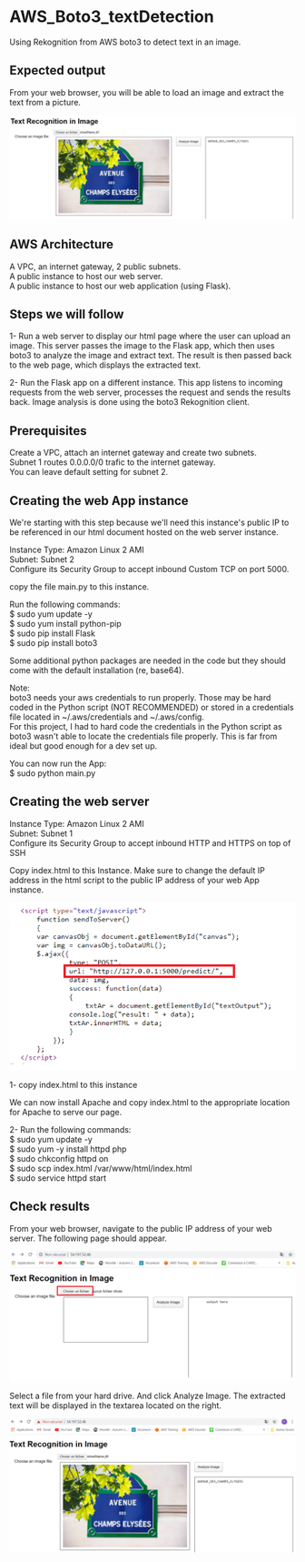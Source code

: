 # AWS_Boto3_textDetection

Using Rekognition from AWS boto3 to detect text in an image.  

## Expected output

From your web browser, you will be able to load an image and extract the text from a picture.

![](./screenshots/result.jpg)

## AWS Architecture

A VPC, an internet gateway, 2 public subnets.  
A public instance to host our web server.  
A public instance to host our web application (using Flask).

## Steps we will follow

1- Run a web server to display our html page where the user can upload an image. This server passes the image to the Flask app, which then uses boto3 to analyze the image and extract text. The result is then passed back to the web page, which displays the extracted text.

2- Run the Flask app on a different instance. This app listens to incoming requests from the web server, processes the request and sends the results back. Image analysis is done using the boto3 Rekognition client.


## Prerequisites

Create a VPC, attach an internet gateway and create two subnets.  
Subnet 1 routes 0.0.0.0/0 trafic to the internet gateway.  
You can leave default setting for subnet 2.


## Creating the web App instance

We're starting with this step because we'll need this instance's public IP to be referenced in our html document hosted on the web server instance.

Instance Type: Amazon Linux 2 AMI  
Subnet: Subnet 2  
Configure its Security Group to accept inbound Custom TCP on port 5000.

copy the file main.py to this instance.  

Run the following commands:  
$ sudo yum update -y  
$ sudo yum install python-pip  
$ sudo pip install Flask  
$ sudo pip install boto3

Some additional python packages are needed in the code but they should come with the default installation (re, base64).

Note:  
boto3 needs your aws credentials to run properly. Those may be hard coded in the Python script (NOT RECOMMENDED) or stored in a credentials file located in ~/.aws/credentials and ~/.aws/config.  
For this project, I had to hard code the credentials in the Python script as boto3 wasn't able to locate the credentials file properly. This is far from ideal but good enough for a dev set up.  

You can now run the App:  
$ sudo python main.py  


## Creating the web server

Instance Type: Amazon Linux 2 AMI  
Subnet: Subnet 1  
Configure its Security Group to accept inbound HTTP and HTTPS on top of SSH

Copy index.html to this Instance. Make sure to change the default IP address in the html script to the public IP address of your web App instance.

![](./screenshots/htmlPage_IP_ToChange.png)

1- copy index.html to this instance

We can now install Apache and copy index.html to the appropriate location for Apache to serve our page.  

2- Run the following commands:  
$ sudo yum update -y  
$ sudo yum -y install httpd php  
$ sudo chkconfig httpd on  
$ sudo scp index.html /var/www/html/index.html  
$ sudo service httpd start

## Check results

From your web browser, navigate to the public IP address of your web server. The following page should appear.

![](./screenshots/webPage.png)

Select a file from your hard drive. And click Analyze Image. The extracted text will be displayed in the textarea located on the right.

![](./screenshots/outputFinal.png)
